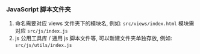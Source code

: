 ### JavaScript 脚本文件夹
1. 命名需要对应 views 文件夹下的模块名, 例如: `src/views/index.html` 模块需对应 `src/js/index.js`
2. js 公用工具库 / 通用 js 脚本文件等, 可以新建文件夹单独存放, 例如: `src/js/utils/index.js`